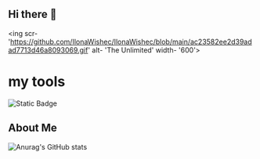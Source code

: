 ## Hi there 👋

<ing scr- 'https://github.com/IlonaWishec/IlonaWishec/blob/main/ac23582ee2d39adad7713d46a8093069.gif' alt- 'The Unlimited' width- '600'>


# my tools

![Static Badge](https://img.shields.io/badge/py-python-blue?style=plastic&logo=python)


## About Me

![Anurag's GitHub stats](https://github-readme-stats.vercel.app/api?username=IlonaWishec&show_icons=true&theme=radical)
